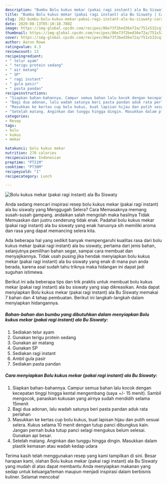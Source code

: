 ```yaml
---
description: "Bumbu Bolu kukus mekar (pakai ragi instant) ala Bu Siswaty | Cara Buat Bolu kukus mekar (pakai ragi instant) ala Bu Siswaty Yang Sempurna"
title: "Bumbu Bolu kukus mekar (pakai ragi instant) ala Bu Siswaty | Cara Buat Bolu kukus mekar (pakai ragi instant) ala Bu Siswaty Yang Sempurna"
slug: 202-bumbu-bolu-kukus-mekar-pakai-ragi-instant-ala-bu-siswaty-cara-buat-bolu-kukus-mekar-pakai-ragi-instant-ala-bu-siswaty-yang-sempurna
date: 2020-08-13T05:10:18.780Z
image: https://img-global.cpcdn.com/recipes/86e73f2bed36e72a/751x532cq70/bolu-kukus-mekar-pakai-ragi-instant-ala-bu-siswaty-foto-resep-utama.jpg
thumbnail: https://img-global.cpcdn.com/recipes/86e73f2bed36e72a/751x532cq70/bolu-kukus-mekar-pakai-ragi-instant-ala-bu-siswaty-foto-resep-utama.jpg
cover: https://img-global.cpcdn.com/recipes/86e73f2bed36e72a/751x532cq70/bolu-kukus-mekar-pakai-ragi-instant-ala-bu-siswaty-foto-resep-utama.jpg
author: Aaron Rowe
ratingvalue: 4.3
reviewcount: 13
recipeingredient:
- " telur ayam"
- " terigu protein sedang"
- " air matang"
- " SP"
- " ragi instant"
- " gula pasir"
- " pasta pandan"
recipeinstructions:
- "Siapkan bahan-bahannya. Campur semua bahan lalu kocok dengan kecepatan tinggi hingga kental mengembang (saya +/- 15 menit). Sambil mengocok, panaskan kukusan yang airnya sudah mendidih selama 15menit"
- "Bagi dua adonan, lalu wadah satunya beri pasta pandan aduk rata perlahan"
- "Masukkan ke kertas cup bolu kukus, buat lapisan hijau dan putih sesuai selera. Kukus selama 10 menit dengan tutup panci dibungkus kain. Jangan pernah buka tutup panci selagi mengukus belum selesai. Gunakan api besar."
- "Setelah matang. Anginkan dan tunggu hingga dingin. Masukkan dalam plastik kemasan atau wadah kedap udara"
categories:
- Resep
tags:
- bolu
- kukus
- mekar

katakunci: bolu kukus mekar 
nutrition: 278 calories
recipecuisine: Indonesian
preptime: "PT21M"
cooktime: "PT30M"
recipeyield: "1"
recipecategory: Lunch

---
```



![Bolu kukus mekar (pakai ragi instant) ala Bu Siswaty](https://img-global.cpcdn.com/recipes/86e73f2bed36e72a/751x532cq70/bolu-kukus-mekar-pakai-ragi-instant-ala-bu-siswaty-foto-resep-utama.jpg)

Anda sedang mencari inspirasi resep bolu kukus mekar (pakai ragi instant) ala bu siswaty yang Menggugah Selera? Cara Memasaknya memang susah-susah gampang. andaikan salah mengolah maka hasilnya Tidak Memuaskan dan justru cenderung tidak enak. Padahal bolu kukus mekar (pakai ragi instant) ala bu siswaty yang enak harusnya sih memiliki aroma dan rasa yang dapat memancing selera kita.

Ada beberapa hal yang sedikit banyak mempengaruhi kualitas rasa dari bolu kukus mekar (pakai ragi instant) ala bu siswaty, pertama dari jenis bahan, selanjutnya pemilihan bahan segar, sampai cara membuat dan menyajikannya. Tidak usah pusing jika hendak menyiapkan bolu kukus mekar (pakai ragi instant) ala bu siswaty yang enak di mana pun anda berada, karena asal sudah tahu triknya maka hidangan ini dapat jadi suguhan istimewa.




Berikut ini ada beberapa tips dan trik praktis untuk membuat bolu kukus mekar (pakai ragi instant) ala bu siswaty yang siap dikreasikan. Anda dapat menyiapkan Bolu kukus mekar (pakai ragi instant) ala Bu Siswaty memakai 7 bahan dan 4 tahap pembuatan. Berikut ini langkah-langkah dalam menyiapkan hidangannya.

<!--inarticleads1-->

##### Bahan-bahan dan bumbu yang dibutuhkan dalam menyiapkan Bolu kukus mekar (pakai ragi instant) ala Bu Siswaty:

1. Sediakan  telur ayam
1. Gunakan  terigu protein sedang
1. Gunakan  air matang
1. Gunakan  SP
1. Sediakan  ragi instant
1. Ambil  gula pasir
1. Sediakan  pasta pandan




<!--inarticleads2-->

##### Cara menyiapkan Bolu kukus mekar (pakai ragi instant) ala Bu Siswaty:

1. Siapkan bahan-bahannya. Campur semua bahan lalu kocok dengan kecepatan tinggi hingga kental mengembang (saya +/- 15 menit). Sambil mengocok, panaskan kukusan yang airnya sudah mendidih selama 15menit
1. Bagi dua adonan, lalu wadah satunya beri pasta pandan aduk rata perlahan
1. Masukkan ke kertas cup bolu kukus, buat lapisan hijau dan putih sesuai selera. Kukus selama 10 menit dengan tutup panci dibungkus kain. Jangan pernah buka tutup panci selagi mengukus belum selesai. Gunakan api besar.
1. Setelah matang. Anginkan dan tunggu hingga dingin. Masukkan dalam plastik kemasan atau wadah kedap udara




Terima kasih telah menggunakan resep yang kami tampilkan di sini. Besar harapan kami, olahan Bolu kukus mekar (pakai ragi instant) ala Bu Siswaty yang mudah di atas dapat membantu Anda menyiapkan makanan yang sedap untuk keluarga/teman maupun menjadi inspirasi dalam berbisnis kuliner. Selamat mencoba!
